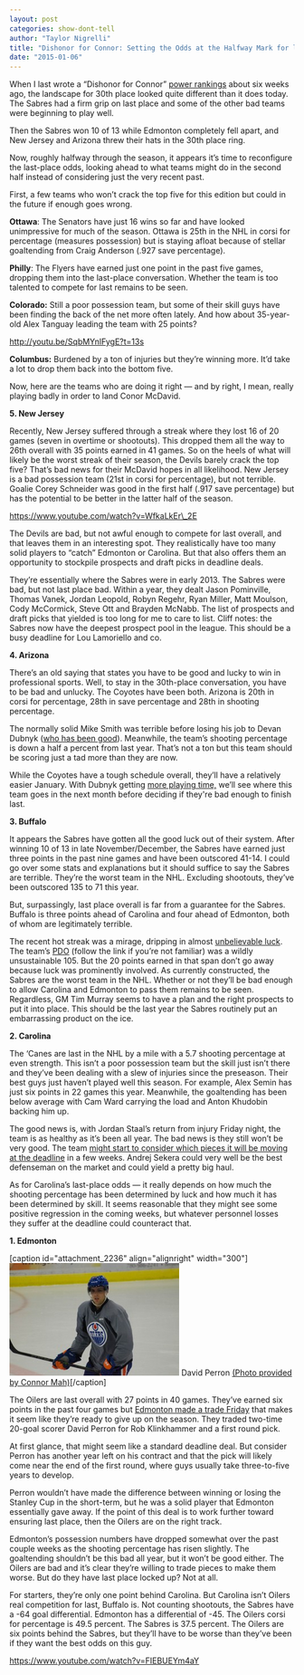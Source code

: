 ```yaml
---
layout: post
categories: show-dont-tell
author: "Taylor Nigrelli"
title: "Dishonor for Connor: Setting the Odds at the Halfway Mark for landing McDavid"
date: "2015-01-06"
---
```


When I last wrote a “Dishonor for Connor” [power rankings](http://www.thehighscreen.com/2014/11/dishonor-connor-non-ranking-edition/) about six weeks ago, the landscape for 30th place looked quite different than it does today. The Sabres had a firm grip on last place and some of the other bad teams were beginning to play well.

Then the Sabres won 10 of 13 while Edmonton completely fell apart, and New Jersey and Arizona threw their hats in the 30th place ring.

Now, roughly halfway through the season, it appears it’s time to reconfigure the last-place odds, looking ahead to what teams might do in the second half instead of considering just the very recent past.

First, a few teams who won’t crack the top five for this edition but could in the future if enough goes wrong.

**Ottawa**: The Senators have just 16 wins so far and have looked unimpressive for much of the season. Ottawa is 25th in the NHL in corsi for percentage (measures possession) but is staying afloat because of stellar goaltending from Craig Anderson (.927 save percentage).

**Philly**: The Flyers have earned just one point in the past five games, dropping them into the last-place conversation. Whether the team is too talented to compete for last remains to be seen.

**Colorado:** Still a poor possession team, but some of their skill guys have been finding the back of the net more often lately. And how about 35-year-old Alex Tanguay leading the team with 25 points?

http://youtu.be/SqbMYnlFygE?t=13s

**Columbus:** Burdened by a ton of injuries but they’re winning more. It’d take a lot to drop them back into the bottom five.

Now, here are the teams who are doing it right — and by right, I mean, really playing badly in order to land Conor McDavid.

**5\. New Jersey**

Recently, New Jersey suffered through a streak where they lost 16 of 20 games (seven in overtime or shootouts). This dropped them all the way to 26th overall with 35 points earned in 41 games. So on the heels of what will likely be the worst streak of their season, the Devils barely crack the top five? That’s bad news for their McDavid hopes in all likelihood. New Jersey is a bad possession team (21st in corsi for percentage), but not terrible. Goalie Corey Schneider was good in the first half (.917 save percentage) but has the potential to be better in the latter half of the season.

https://www.youtube.com/watch?v=WfkaLkEr\_2E

The Devils are bad, but not awful enough to compete for last overall, and that leaves them in an interesting spot. They realistically have too many solid players to “catch” Edmonton or Carolina. But that also offers them an opportunity to stockpile prospects and draft picks in deadline deals.

They’re essentially where the Sabres were in early 2013. The Sabres were bad, but not last place bad. Within a year, they dealt Jason Pominville, Thomas Vanek, Jordan Leopold, Robyn Regehr, Ryan Miller, Matt Moulson, Cody McCormick, Steve Ott and Brayden McNabb. The list of prospects and draft picks that yielded is too long for me to care to list. Cliff notes: the Sabres now have the deepest prospect pool in the league. This should be a busy deadline for Lou Lamoriello and co.

**4\. Arizona**

There’s an old saying that states you have to be good and lucky to win in professional sports. Well, to stay in the 30th-place conversation, you have to be bad and unlucky. The Coyotes have been both. Arizona is 20th in corsi for percentage, 28th in save percentage and 28th in shooting percentage.

The normally solid Mike Smith was terrible before losing his job to Devan Dubnyk ([who has been good](http://www.azcentral.com/story/sports/nhl/coyotes/2014/11/23/arizona-coyotes-backup-goalie-devan-dubnyk-builds-case-for-more-opportunities/19461569/)). Meanwhile, the team’s shooting percentage is down a half a percent from last year. That’s not a ton but this team should be scoring just a tad more than they are now.

While the Coyotes have a tough schedule overall, they’ll have a relatively easier January. With Dubnyk getting [more playing time,](http://www.azcentral.com/story/sports/nhl/coyotes/2015/01/01/arizona-coyotes-devan-dubnyk-optimism-2015/21164367/) we’ll see where this team goes in the next month before deciding if they're bad enough to finish last.

**3\. Buffalo**

It appears the Sabres have gotten all the good luck out of their system. After winning 10 of 13 in late November/December, the Sabres have earned just three points in the past nine games and have been outscored 41-14. I could go over some stats and explanations but it should suffice to say the Sabres are terrible. They’re the worst team in the NHL. Excluding shootouts, they’ve been outscored 135 to 71 this year.

But, surpassingly, last place overall is far from a guarantee for the Sabres. Buffalo is three points ahead of Carolina and four ahead of Edmonton, both of whom are legitimately terrible.

The recent hot streak was a mirage, dripping in almost [unbelievable luck](https://twitter.com/JonathanWillis/status/544687204392390656). The team’s [PDO](http://www.pensburgh.com/2010/6/23/1531707/pdo-and-what-it-means) (follow the link if you’re not familiar) was a wildly unsustainable 105. But the 20 points earned in that span don’t go away because luck was prominently involved. As currently constructed, the Sabres are the worst team in the NHL. Whether or not they’ll be bad enough to allow Carolina and Edmonton to pass them remains to be seen. Regardless, GM Tim Murray seems to have a plan and the right prospects to put it into place. This should be the last year the Sabres routinely put an embarrassing product on the ice.

**2\. Carolina**

The ‘Canes are last in the NHL by a mile with a 5.7 shooting percentage at even strength. This isn’t a poor possession team but the skill just isn’t there and they’ve been dealing with a slew of injuries since the preseason. Their best guys just haven’t played well this season. For example, Alex Semin has just six points in 22 games this year. Meanwhile, the goaltending has been below average with Cam Ward carrying the load and Anton Khudobin backing him up.

The good news is, with Jordan Staal’s return from injury Friday night, the team is as healthy as it’s been all year. The bad news is they still won’t be very good. The team [might start to consider which pieces it will be moving at the deadline](http://cardiaccane.com/2015/01/06/carolina-hurricanes-boston-bruins-perfect-trade-partners/) in a few weeks. Andrej Sekera could very well be the best defenseman on the market and could yield a pretty big haul.

As for Carolina’s last-place odds — it really depends on how much the shooting percentage has been determined by luck and how much it has been determined by skill. It seems reasonable that they might see some positive regression in the coming weeks, but whatever personnel losses they suffer at the deadline could counteract that.

**1\. Edmonton**

\[caption id="attachment\_2236" align="alignright" width="300"\][![David Perron (Photo provided by Connor Mah)](/img/edmonton-player-300x199.jpg)](http://www.thehighscreen.com/wp-content/uploads/2015/01/edmonton-player.jpg) David Perron [(Photo provided by Connor Mah)](http://www.flickr.com/photos/40263796@N05/15527083971/in/photolist-bpJ8Tu-f77mGj-aQ4Tv6-aRHKc8-aRHP3e-aQFVpi-f6YdMM-f6WKQZ-f7aud7-aVbgvz-aQFSGP-aRJrJz-aQFEtr-aQ4Rmx-aRJoDp-aVbiyr-pE5n7k-3sRatV-hahXoA-4LynCE)\[/caption\]

The Oilers are last overall with 27 points in 40 games. They’ve earned six points in the past four games but [Edmonton made a trade Friday](http://blogs.edmontonjournal.com/2015/01/05/craig-mactavish-got-plenty-in-return-for-david-perron/#__federated=1) that makes it seem like they’re ready to give up on the season. They traded two-time 20-goal scorer David Perron for Rob Klinkhammer and a first round pick.

At first glance, that might seem like a standard deadline deal. But consider Perron has another year left on his contract and that the pick will likely come near the end of the first round, where guys usually take three-to-five years to develop.

Perron wouldn’t have made the difference between winning or losing the Stanley Cup in the short-term, but he was a solid player that Edmonton essentially gave away. If the point of this deal is to work further toward ensuring last place, then the Oilers are on the right track.

Edmonton’s possession numbers have dropped somewhat over the past couple weeks as the shooting percentage has risen slightly. The goaltending shouldn’t be this bad all year, but it won’t be good either. The Oilers are bad and it’s clear they’re willing to trade pieces to make them worse. But do they have last place locked up? Not at all.

For starters, they’re only one point behind Carolina. But Carolina isn’t Oilers real competition for last, Buffalo is. Not counting shootouts, the Sabres have a -64 goal differential. Edmonton has a differential of -45. The Oilers corsi for percentage is 49.5 percent. The Sabres is 37.5 percent. The Oilers are six points behind the Sabres, but they’ll have to be worse than they’ve been if they want the best odds on this guy.

https://www.youtube.com/watch?v=FIEBUEYm4aY

